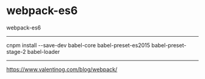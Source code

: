 # webpack-es6
webpack-es6

---

cnpm install --save-dev babel-core babel-preset-es2015 babel-preset-stage-2 babel-loader

---
https://www.valentinog.com/blog/webpack/